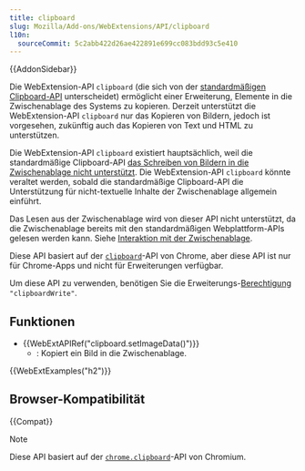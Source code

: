 ```yaml
---
title: clipboard
slug: Mozilla/Add-ons/WebExtensions/API/clipboard
l10n:
  sourceCommit: 5c2abb422d26ae422891e699cc083bdd93c5e410
---
```


{{AddonSidebar}}

Die WebExtension-API `clipboard` (die sich von der [standardmäßigen Clipboard-API](/de/docs/Web/API/Clipboard_API) unterscheidet) ermöglicht einer Erweiterung, Elemente in die Zwischenablage des Systems zu kopieren. Derzeit unterstützt die WebExtension-API `clipboard` nur das Kopieren von Bildern, jedoch ist vorgesehen, zukünftig auch das Kopieren von Text und HTML zu unterstützen.

Die WebExtension-API `clipboard` existiert hauptsächlich, weil die standardmäßige Clipboard-API [das Schreiben von Bildern in die Zwischenablage nicht unterstützt](https://w3c.github.io/clipboard-apis/#writing-to-clipboard). Die WebExtension-API `clipboard` könnte veraltet werden, sobald die standardmäßige Clipboard-API die Unterstützung für nicht-textuelle Inhalte der Zwischenablage allgemein einführt.

Das Lesen aus der Zwischenablage wird von dieser API nicht unterstützt, da die Zwischenablage bereits mit den standardmäßigen Webplattform-APIs gelesen werden kann. Siehe [Interaktion mit der Zwischenablage](/de/docs/Mozilla/Add-ons/WebExtensions/Interact_with_the_clipboard#reading_from_the_clipboard).

Diese API basiert auf der [`clipboard`](https://developer.chrome.com/docs/apps/reference/clipboard)-API von Chrome, aber diese API ist nur für Chrome-Apps und nicht für Erweiterungen verfügbar.

Um diese API zu verwenden, benötigen Sie die Erweiterungs-[Berechtigung](/de/docs/Mozilla/Add-ons/WebExtensions/manifest.json/permissions) `"clipboardWrite"`.

## Funktionen

- {{WebExtAPIRef("clipboard.setImageData()")}}
  - : Kopiert ein Bild in die Zwischenablage.

{{WebExtExamples("h2")}}

## Browser-Kompatibilität

{{Compat}}

> [!NOTE]
> Diese API basiert auf der [`chrome.clipboard`](https://developer.chrome.com/docs/apps/reference/clipboard)-API von Chromium.
